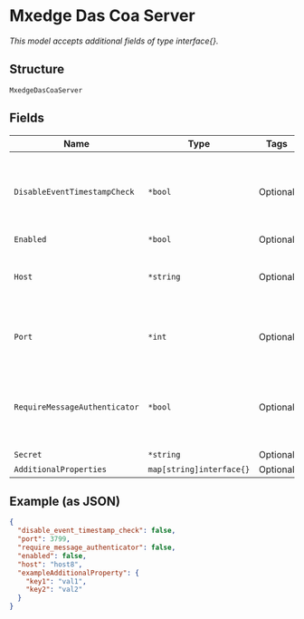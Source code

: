 
# Mxedge Das Coa Server

*This model accepts additional fields of type interface{}.*

## Structure

`MxedgeDasCoaServer`

## Fields

| Name | Type | Tags | Description |
|  --- | --- | --- | --- |
| `DisableEventTimestampCheck` | `*bool` | Optional | Whether to disable Event-Timestamp Check<br>**Default**: `false` |
| `Enabled` | `*bool` | Optional | - |
| `Host` | `*string` | Optional | This server configured to send CoA\|DM to mist edges |
| `Port` | `*int` | Optional | Mist edges will allow this host on this port<br>**Default**: `3799` |
| `RequireMessageAuthenticator` | `*bool` | Optional | Whether to require Message-Authenticator in requests<br>**Default**: `false` |
| `Secret` | `*string` | Optional | - |
| `AdditionalProperties` | `map[string]interface{}` | Optional | - |

## Example (as JSON)

```json
{
  "disable_event_timestamp_check": false,
  "port": 3799,
  "require_message_authenticator": false,
  "enabled": false,
  "host": "host8",
  "exampleAdditionalProperty": {
    "key1": "val1",
    "key2": "val2"
  }
}
```

